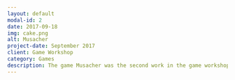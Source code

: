 ```yaml
---
layout: default
modal-id: 2
date: 2017-09-18
img: cake.png
alt: Musacher
project-date: September 2017
client: Game Workshop
category: Games
description: The game Musacher was the second work in the game workshop matter by educator Marcelo, where the goal was to be a mobile game. To have the opportunity to play, just press the link: ruthimaria01.github.io/musacher
---
```

